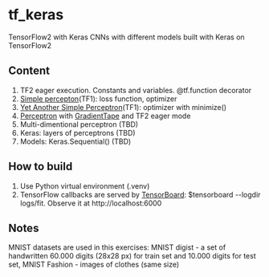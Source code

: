 # tf_keras
TensorFlow2 with Keras
CNNs with different models built with Keras on TensorFlow2

## Content
1. TF2 eager execution. Constants and variables. @tf.function decorator
2. [Simple percepton](https://github.com/olegkleiman/tf_keras/blob/master/perceptron_v1.py)(TF1): loss function, optimizer
3. [Yet Another Simple Perceptron](https://github.com/olegkleiman/tf_keras/blob/master/perceptron_v2.py)(TF1): optimizer with minimize()
4. [Perceptron](https://github.com/olegkleiman/tf_keras/blob/master/perceptron_v3.py) with [GradientTape](https://www.tensorflow.org/api_docs/python/tf/GradientTape) and TF2 eager mode
4. Multi-dimentional perceptron (TBD)
5. Keras: layers of perceptrons (TBD)
6. Models: Keras.Sequential() (TBD)

## How to build
1. Use Python virtual environment (.venv) 
2. TensorFlow callbacks are served by [TensorBoard](https://www.tensorflow.org/tensorboard/get_started): $tensorboard --logdir logs/fit. Observe it at http://localhost:6000

## Notes
MNIST datasets are used in this exercises: MNIST digist - a set of handwritten 60.000 digits (28x28 px) for train set and 10.000 digits for test set, MNIST Fashion - images of clothes (same size)